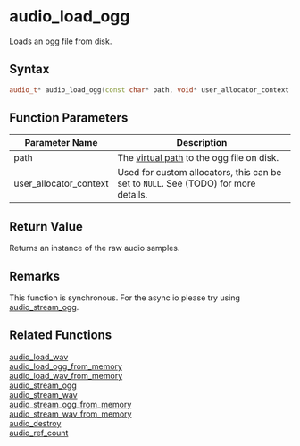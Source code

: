# audio_load_ogg

Loads an ogg file from disk.

## Syntax

```cpp
audio_t* audio_load_ogg(const char* path, void* user_allocator_context = NULL);
```

## Function Parameters

Parameter Name | Description
--- | ---
path | The [virtual path](https://github.com/RandyGaul/cute_framework/blob/master/doc/fill_me_in) to the ogg file on disk.
user_allocator_context | Used for custom allocators, this can be set to `NULL`. See (TODO) for more details.

## Return Value

Returns an instance of the raw audio samples.

## Remarks

This function is synchronous. For the async io please try using [audio_stream_ogg](https://github.com/RandyGaul/cute_framework/blob/master/doc/audio/audio/audio_stream_ogg.md).

## Related Functions

[audio_load_wav](https://github.com/RandyGaul/cute_framework/blob/master/doc/audio/audio/audio_load_wav.md)  
[audio_load_ogg_from_memory](https://github.com/RandyGaul/cute_framework/blob/master/doc/audio/audio/audio_load_ogg_from_memory.md)  
[audio_load_wav_from_memory](https://github.com/RandyGaul/cute_framework/blob/master/doc/audio/audio/audio_load_wav_from_memory.md)  
[audio_stream_ogg](https://github.com/RandyGaul/cute_framework/blob/master/doc/audio/audio/audio_stream_ogg.md)  
[audio_stream_wav](https://github.com/RandyGaul/cute_framework/blob/master/doc/audio/audio/audio_stream_wav.md)  
[audio_stream_ogg_from_memory](https://github.com/RandyGaul/cute_framework/blob/master/doc/audio/audio/audio_stream_ogg_from_memory.md)  
[audio_stream_wav_from_memory](https://github.com/RandyGaul/cute_framework/blob/master/doc/audio/audio/audio_stream_wav_from_memory.md)  
[audio_destroy](https://github.com/RandyGaul/cute_framework/blob/master/doc/audio/audio/audio_destroy.md)  
[audio_ref_count](https://github.com/RandyGaul/cute_framework/blob/master/doc/audio/audio/audio_ref_count.md)  
